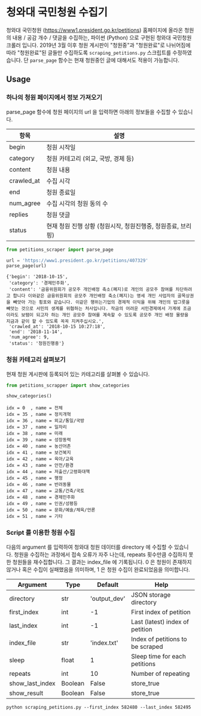 # 청와대 국민청원 수집기

청와대 국민청원 (https://www1.president.go.kr/petitions) 홈페이지에 올라온 청원의 내용 / 공감 개수 / 댓글을 수집하는, 파이썬 (Python) 으로 구현된 청와대 국민청원 크롤러 입니다. 2019년 3월 이후 청원 게시판이 "청원중"과 "청원완료"로 나뉘어짐에 따라 "청원완료"된 글들만 수집하도록 `scraping_petitions.py` 스크립트를 수정하였습니다. 단 `parse_page` 함수는 현재 청원중인 글에 대해서도 적용이 가능합니다.

## Usage

### 하나의 청원 페이지에서 정보 가져오기

parse_page 함수에 청원 페이지의 url 을 입력하면 아래의 정보들을 수집할 수 있습니다.

| 항목 | 설명 |
| --- | --- |
| begin | 청원 시작일 |
| category | 청원 카테고리 (외교, 국방, 경제 등) |
| content | 청원 내용 |
| crawled_at | 수집 시각 |
| end | 청원 종료일 |
| num_agree | 수집 시각의 청원 동의 수 |
| replies | 청원 댓글 |
| status | 현재 청원 진행 상황 (청원시작, 청원진행중, 청원종료, 브리핑) |

```python
from petitions_scraper import parse_page

url = 'https://www1.president.go.kr/petitions/407329'
parse_page(url)
```

```
{'begin': '2018-10-15',
 'category': '경제민주화',
 'content': '금융위원회가 공모주 개인배정 축소(폐지)로 개인의 공모주 참여를 차단하려고 합니다 이와같은 금융위원회의 공모주 개인배정 축소(폐지)는 영세 개인 사업자의 골목상권을 빼앗아 가는 횡포와 같습니다. 이같은 행위는기업의 경제적 이익을 위해 개인의 밥그릇을 빼앗는 것으로 서민의 생계를 위협하는 처사입니다. 작금의 어려운 서민경제에서 가계에 조금이라도 보탬이 되고자 하는 개인 공모주 참여를 계속할 수 있도록 공모주 개인 배정 물량을 지금과 같이 할 수 있도록 꼭꼭 지켜주십시오.',
 'crawled_at': '2018-10-15 10:27:18',
 'end': '2018-11-14',
 'num_agree': 9,
 'status': '청원진행중'}
 ```

### 청원 카테고리 살펴보기

현재 청원 게시판에 등록되어 있는 카테고리를 살펴볼 수 있습니다.

```python
from petitions_scrapper import show_categories

show_categories()
```

```
idx = 0  , name = 전체
idx = 35 , name = 정치개혁
idx = 36 , name = 외교/통일/국방
idx = 37 , name = 일자리
idx = 38 , name = 미래
idx = 39 , name = 성장동력
idx = 40 , name = 농산어촌
idx = 41 , name = 보건복지
idx = 42 , name = 육아/교육
idx = 43 , name = 안전/환경
idx = 44 , name = 저출산/고령화대책
idx = 45 , name = 행정
idx = 46 , name = 반려동물
idx = 47 , name = 교통/건축/국토
idx = 48 , name = 경제민주화
idx = 49 , name = 인권/성평등
idx = 50 , name = 문화/예술/체육/언론
idx = 51 , name = 기타
```

### Script 를 이용한 청원 수집

다음의 argument 를 입력하여 청와대 청원 데이터를  directory 에 수집할 수 있습니다. 청원을 수집하는 과정에서 접속 오류가 자주 나는데, repeats 횟수만큼 수집하지 못한 청원들을 재수집합니다. 그 결과는 index_file 에 기록됩니다. 0 은 청원이 존재하지 않거나 혹은 수집이 실패했음을 의미하며, 1 은 청원 수집이 완료되었음을 의미합니다.

| Argument | Type | Default | Help |
| --- |--- |--- |--- |
| directory | str | 'output_dev' | JSON storage directory |
| first_index | int | -1 | First index of petition |
| last_index | int | -1 | Last (latest) index of petition |
| index_file | str | 'index.txt' | Index of petitions to be scraped |
| sleep | float | 1 | Sleep time for each petitions |
| repeats | int | 10 | Number of repeating |
| show_last_index | Boolean | False | store_true |
| show_result | Boolean | False | store_true |

```
python scraping_petitions.py --first_index 582480 --last_index 582495
```